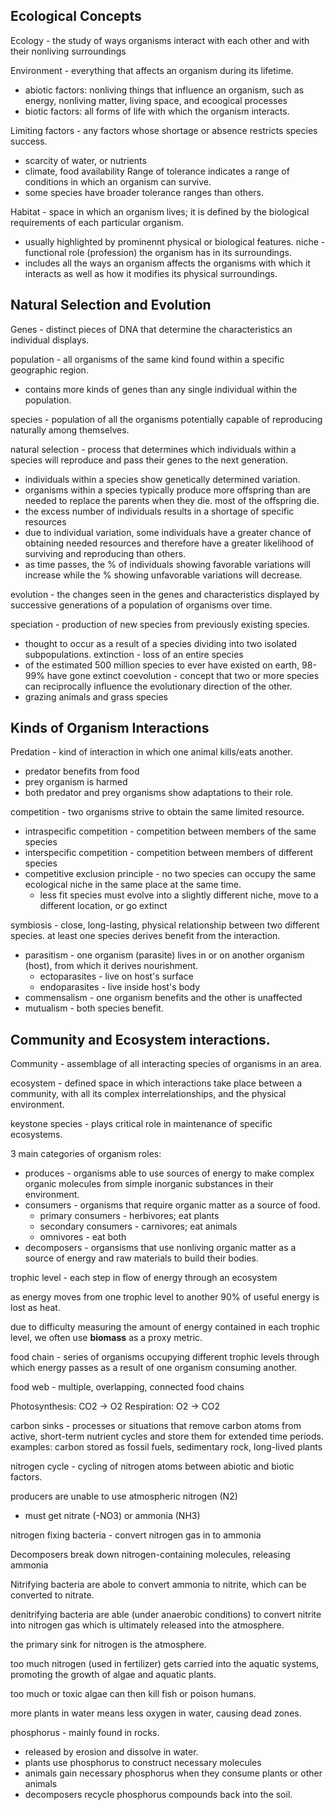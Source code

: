 Ecological Concepts
--
Ecology - the study of ways organisms interact with each other and with their nonliving surroundings

Environment - everything that affects an organism during its lifetime.
- abiotic factors: nonliving things that influence an organism, such as energy, nonliving matter, living space, and ecoogical processes
- biotic factors: all forms of life with which the organism interacts.

Limiting factors - any factors whose shortage or absence restricts species success.
- scarcity of water, or nutrients
- climate, food availability
Range of tolerance indicates a range of conditions in which an organism can survive.
- some species have broader tolerance ranges than others.

Habitat - space in which an organism lives; it is defined by the biological requirements of each particular organism.
- usually highlighted by prominennt physical or biological features.
niche - functional role (profession) the organism has in its surroundings.
- includes all the ways an organism affects the organisms with which it interacts as well as how it modifies its physical surroundings.

Natural Selection and Evolution
--
Genes - distinct pieces of DNA that determine the characteristics an individual displays.

population - all organisms of the same kind found within a specific geographic region.
- contains more kinds of genes than any single individual within the population.

species - population of all the organisms potentially capable of reproducing naturally among themselves. 

natural selection - process that determines which individuals within a species will reproduce and pass their genes to the next generation.
- individuals within a species show genetically determined variation.
- organisms within a species typically produce more offspring than are needed to replace the parents when they die. most of the offspring die.
- the excess number of individuals results in a shortage of specific resources
- due to individual variation, some individuals have a greater chance of obtaining needed resources and therefore have a greater likelihood of surviving and reproducing than others.
- as time passes, the % of individuals showing favorable variations will increase while the % showing unfavorable variations will decrease.

evolution - the changes seen in the genes and characteristics displayed by successive generations of a population of organisms over time.

speciation - production of new species from previously existing species.
- thought to occur as a result of a species dividing into two isolated subpopulations.
extinction - loss of an entire species
- of the estimated 500 million species to ever have existed on earth, 98-99% have gone extinct
coevolution - concept that two or more species can reciprocally influence the evolutionary direction of the other.
- grazing animals and grass species

Kinds of Organism Interactions
--
Predation - kind of interaction in which one animal kills/eats another.
- predator benefits from food
- prey organism is harmed
- both predator and prey organisms show adaptations to their role.

competition - two organisms strive to obtain the same limited resource.
- intraspecific competition - competition between members of the same species
- interspecific competition - competition between members of different species
- competitive exclusion principle - no two species can occupy the same ecological niche in the same place at the same time.
	- less fit species must evolve into a slightly different niche, move to a different location, or go extinct

symbiosis - close, long-lasting, physical relationship between two different species. at least one species derives benefit from the interaction.
- parasitism - one organism (parasite) lives in or on another organism (host), from which it derives nourishment.
	- ectoparasites - live on host's surface
	- endoparasites - live inside host's body
- commensalism - one organism benefits and the other is unaffected
- mutualism - both species benefit.

Community and Ecosystem interactions.
--
Community - assemblage of all interacting species of organisms in an area.

ecosystem - defined space in which interactions take place between a community, with all its complex interrelationships, and the physical environment.

keystone species - plays critical role in maintenance of specific ecosystems.

3 main categories of organism roles:
- produces - organisms able to use sources of energy to make complex organic molecules from simple inorganic substances in their environment.
- consumers - organisms that require organic matter as a source of food.
	- primary consumers - herbivores; eat plants
	- secondary consumers - carnivores; eat animals
	- omnivores - eat both
- decomposers - organsisms that use nonliving organic matter as a source of energy and raw materials to build their bodies.

trophic level - each step in flow of energy through an ecosystem

as energy moves from one trophic level to another 90% of useful energy is lost as heat.

due to difficulty measuring the amount of energy contained in each trophic level, we often use **biomass** as a proxy metric.

food chain - series of organisms occupying different trophic levels through which energy passes as a result of one organism consuming another.

food web - multiple, overlapping, connected food chains

Photosynthesis: CO2 -> O2
Respiration: O2 -> CO2

carbon sinks - processes or situations that remove carbon atoms from active, short-term nutrient cycles and store them for extended time periods. examples: carbon stored as fossil fuels, sedimentary rock, long-lived plants

nitrogen cycle - cycling of nitrogen atoms between abiotic and biotic factors.

producers are unable to use atmospheric nitrogen (N2)

- must get nitrate (-NO3) or ammonia (NH3)

nitrogen fixing bacteria - convert nitrogen gas in to ammonia

Decomposers break down nitrogen-containing molecules, releasing ammonia

Nitrifying bacteria are abole to convert ammonia to nitrite, which can be converted to nitrate.

denitrifying bacteria are able (under anaerobic conditions) to convert nitrite into nitrogen gas which is ultimately released into the atmosphere.

the primary sink for nitrogen is the atmosphere.

too much nitrogen (used in fertilizer) gets carried into the aquatic systems, promoting the growth of algae and aquatic plants. 

too much or toxic algae can then kill fish or poison humans. 

more plants in water means less oxygen in water, causing dead zones.

phosphorus - mainly found in rocks.
- released by erosion and dissolve in water.
- plants use phosphorus to construct necessary molecules
- animals gain necessary phosphorus when they consume plants or other animals
- decomposers recycle phosphorus compounds back into the soil.